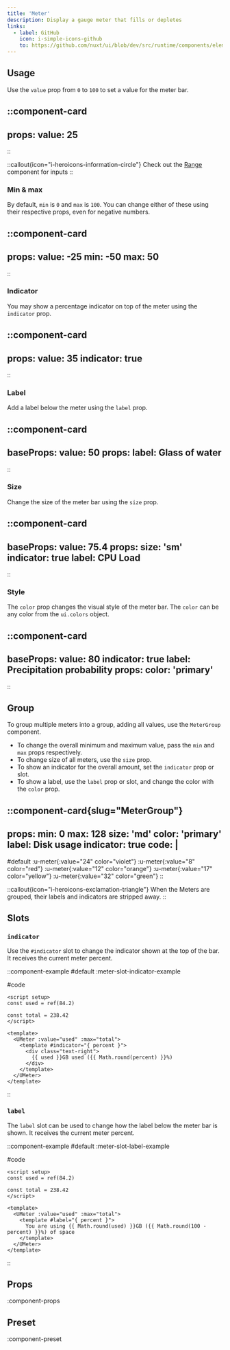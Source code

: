 ```yaml
---
title: 'Meter'
description: Display a gauge meter that fills or depletes
links:
  - label: GitHub
    icon: i-simple-icons-github
    to: https://github.com/nuxt/ui/blob/dev/src/runtime/components/elements/Meter.vue
---
```


## Usage

Use the `value` prop from `0` to `100` to set a value for the meter bar.

::component-card
---
props:
  value: 25
---
::

::callout{icon="i-heroicons-information-circle"}
Check out the [Range](/forms/range) component for inputs
::

### Min & max

By default, `min` is `0` and `max` is `100`. You can change either of these using their respective props, even for negative numbers.

::component-card
---
props:
  value: -25
  min: -50
  max: 50
---
::

### Indicator

You may show a percentage indicator on top of the meter using the `indicator` prop.

::component-card
---
props:
  value: 35
  indicator: true
---
::

### Label

Add a label below the meter using the `label` prop.

::component-card
---
baseProps:
  value: 50
props:
  label: Glass of water
---
::

### Size

Change the size of the meter bar using the `size` prop.

::component-card
---
baseProps:
  value: 75.4
props:
  size: 'sm'
  indicator: true
  label: CPU Load
---
::

### Style

The `color` prop changes the visual style of the meter bar. The `color` can be any color from the `ui.colors` object.

::component-card
---
baseProps:
  value: 80
  indicator: true
  label: Precipitation probability
props:
  color: 'primary'
---
::

## Group

To group multiple meters into a group, adding all values, use the `MeterGroup` component. 

- To change the overall minimum and maximum value, pass the `min` and `max` props respectively.
- To change size of all meters, use the `size` prop.
- To show an indicator for the overall amount, set the `indicator` prop or slot.
- To show a label, use the `label` prop or slot, and change the color with the `color` prop.

::component-card{slug="MeterGroup"}
---
props:
  min: 0
  max: 128
  size: 'md'
  color: 'primary'
  label: Disk usage
  indicator: true
code: |
  <UMeter :value="24" color="violet" />
    <UMeter :value="8" color="red" />
    <UMeter :value="12" color="orange" />
    <UMeter :value="17" color="yellow" />
    <UMeter :value="32" color="green" />
    <!-- Total: 93 -->
---

#default
:u-meter{:value="24" color="violet"}
:u-meter{:value="8" color="red"}
:u-meter{:value="12" color="orange"}
:u-meter{:value="17" color="yellow"}
:u-meter{:value="32" color="green"}
::

::callout{icon="i-heroicons-exclamation-triangle"}
When the Meters are grouped, their labels and indicators are stripped away.
::

## Slots

### `indicator`

Use the `#indicator` slot to change the indicator shown at the top of the bar. It receives the current meter percent.

::component-example
#default
:meter-slot-indicator-example

#code
```vue
<script setup>
const used = ref(84.2)

const total = 238.42
</script>

<template>
  <UMeter :value="used" :max="total">
    <template #indicator="{ percent }">
      <div class="text-right">
        {{ used }}GB used ({{ Math.round(percent) }}%)
      </div>
    </template>
  </UMeter>
</template>
```
::

### `label`

The `label` slot can be used to change how the label below the meter bar is shown. It receives the current meter percent.

::component-example
#default
:meter-slot-label-example

#code
```vue
<script setup>
const used = ref(84.2)

const total = 238.42
</script>

<template>
  <UMeter :value="used" :max="total">
    <template #label="{ percent }">
      You are using {{ Math.round(used) }}GB ({{ Math.round(100 - percent) }}%) of space
    </template>
  </UMeter>
</template>
```
::

## Props

:component-props

## Preset

:component-preset
